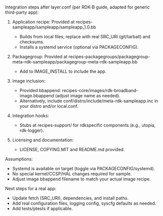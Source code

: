 Integration steps after layer.conf (per RDK-B guide, adapted for generic third-party app):

1) Application recipe: Provided at recipes-sampleapp/sampleapp/sampleapp_1.0.bb
   - Builds from local files; replace with real SRC_URI (git/tarball) and checksums.
   - Installs a systemd service (optional via PACKAGECONFIG).

2) Packagegroup: Provided at recipes-packagegroups/packagegroup-meta-rdk-sampleapp/packagegroup-meta-rdk-sampleapp.bb
   - Add to IMAGE_INSTALL to include the app.

3) Image inclusion:
   - Provided bbappend: recipes-core/images/rdk-broadband-image.bbappend (adjust image name as needed).
   - Alternatively, include conf/distro/include/meta-rdk-sampleapp.inc in your distro and/or local.conf.

4) Integration hooks:
   - Stubs at recipes-support/ for rdkspecific components (e.g., utopia, rdk-logger).

5) Licensing and documentation:
   - LICENSE, COPYING.MIT and README.md provided.

Assumptions:
- Systemd is available on target (toggle via PACKAGECONFIG/systemd).
- No special kernel/CCSP/HAL changes required for sample.
- Adjust image bbappend filename to match your actual image recipe.

Next steps for a real app:
- Update fetch (SRC_URI), dependencies, and install paths.
- Add real configuration files, logging config, syscfg defaults as needed.
- Add tests/ptests if applicable.
